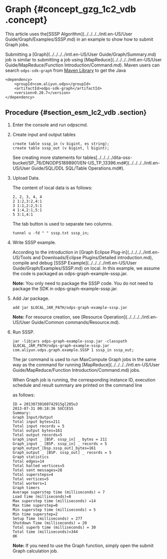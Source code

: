 # Graph {#concept_gzg_1c2_vdb .concept}

This article uses the[SSSP Algorithm](../../../../intl.en-US/User Guide/Graph/Examples/SSSP.md) in an example to show how to submit Graph jobs.

Submitting a [Graph](../../../../intl.en-US/User Guide/Graph/Summary.md) job is similar to submitting a job using [MapReduce](../../../../intl.en-US/User Guide/MapReduce/Function Introduction/Command.md). Maven users can search `odps-sdk-graph` from [Maven Library](http://search.maven.org/) to get the Java

```
<dependency>
    <groupId>com.aliyun.odps</groupId>
    <artifactId>odps-sdk-graph</artifactId>
    <version>0.20.7</version>
</dependency>
```

## Procedure {#section_esm_lc2_vdb .section}

1.  Enter the console and run odpscmd.
2.  Create input and output tables

    ```
    create table sssp_in (v bigint, es string);
    create table sssp_out (v bigint, l bigint);
    ```

    See creating more statements for tables[../../../../dita-oss-bucket/SP\_76/DNODPS1898901/EN-US\_TP\_13396.md\#](../../../../intl.en-US/User Guide/SQL/DDL SQL/Table Operations.md#).

3.  Upload Data.

    The content of local data is as follows:

    ```
    2, 2, 3, 4, 4
    2 1:2,3:2,4:1
    3 1:1,2:2,5:1
    4 1:4,2:1,5:1
    5 3:1,4:1
    ```

    The tab button is used to separate two columns.

    ```
    tunnel u -fd " " sssp.txt sssp_in;
    ```

4.  Write SSSP example.

    According to the introduction in [Graph Eclipse Plug-in](../../../../intl.en-US/Tools and Downloads/Eclipse Plugins/Detailed introduction.md), compile and debug [SSSP Example](../../../../intl.en-US/User Guide/Graph/Examples/SSSP.md) on local. In this example, we assume the code is packaged as odps-graph-example-sssp.jar.

    **Note:** You only need to package the SSSP code. You do not need to package the SDK in odps-graph-example-sssp.jar.

5.  Add Jar package.

    ```
    add jar $LOCAL_JAR_PATH/odps-graph-example-sssp.jar
    ```

    **Note:** For resource creation, see [Resource Operation](../../../../intl.en-US/User Guide/Common commands/Resource.md).

6.  Run SSSP.

    ```
    jar -libjars odps-graph-example-sssp.jar -classpath $LOCAL_JAR_PATH/odps-graph-example-sssp.jar com.aliyun.odps.graph.example.SSSP 1 sssp_in sssp_out;
    ```

    The jar command is used to run MaxCompute Graph jobs in the same way as the command for running [MapReduce](../../../../intl.en-US/User Guide/MapReduce/Function Introduction/Command.md) jobs.

    When Graph job is running, the corresponding instance ID, execution schedule and result summary are printed on the command line

    as follows:

    ```
    ID = 20130730160742915gl205u3
    2013-07-31 00:18:36 SUCCESS
    Summary:
    Graph Input/Output
    Total input bytes=211
    Total input records = 5
    Total output bytes=161
    Total output records=5
    Graph_input _ [BSP. sssp_in] _ bytes = 211
    Graph_input _ [BSP. sssp_in] _ records = 5
    graph_output_[bsp.sssp_out]_bytes=161
    Graph_output _ [BSP. sssp_out] _ records = 5
    Graph statistics
    Total edges=14
    Total halted vertices=5
    Total sent messages=28
    Total supersteps=4
    Total vertices=5
    Total workers=1
    Graph timers
    Average superstep time (milliseconds) = 7
    Load time (milliseconds)=8
    Max superstep time (milliseconds) =14
    Max time superstep=0
    Min superstep time (milliseconds) = 5
    Min time superstep=2
    Setup Time (milliseconds) = 277
    Shutdown Time (milliseconds) = 20
    Total superb time (milliseconds) = 30
    Total time (milliseconds)=344
    OK
    ```

    **Note:** If you need to use the Graph function, simply open the submit Graph calculation job.


